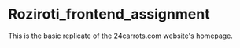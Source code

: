 # Roziroti_frontend_assignment
This is the basic replicate of the 24carrots.com website's homepage.
